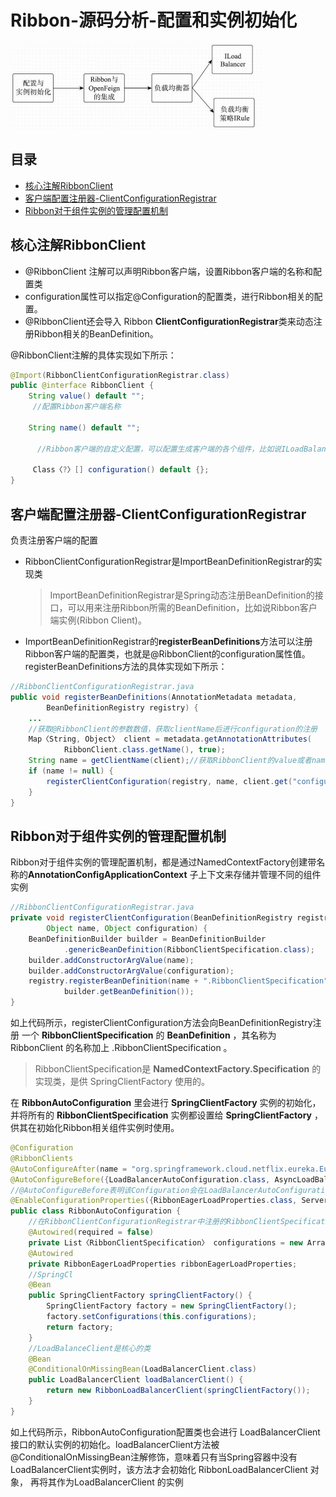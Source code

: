 # Ribbon-源码分析-配置和实例初始化

<img src="../../../assets/D8E05E30D7E9049DF1EC7051400BD86E.png" alt="img" style="zoom:50%;" />

## 目录

- [核心注解RibbonClient](#核心注解RibbonClient)
- [客户端配置注册器-ClientConfigurationRegistrar](#客户端配置注册器-ClientConfigurationRegistrar)
- [Ribbon对于组件实例的管理配置机制](#Ribbon对于组件实例的管理配置机制)

## 核心注解RibbonClient

- @RibbonClient 注解可以声明Ribbon客户端，设置Ribbon客户端的名称和配置类 
- configuration属性可以指定@Configuration的配置类，进行Ribbon相关的配置。
- @RibbonClient还会导入 Ribbon **ClientConfigurationRegistrar**类来动态注册Ribbon相关的BeanDefinition。

@RibbonClient注解的具体实现如下所示：

```java
@Import(RibbonClientConfigurationRegistrar.class)
public @interface RibbonClient {
    String value() default "";
   	 //配置Ribbon客户端名称
    
    String name() default "";

      //Ribbon客户端的自定义配置，可以配置生成客户端的各个组件，比如说ILoadBalancer、ServerListFilter和IRule。默认的配置为RibbonClientConfiguration.java 
    
     Class〈?〉[] configuration() default {};
}
```

## 客户端配置注册器-ClientConfigurationRegistrar

负责注册客户端的配置

- RibbonClientConfigurationRegistrar是ImportBeanDefinitionRegistrar的实现类

  >  ImportBeanDefinitionRegistrar是Spring动态注册BeanDefinition的接口，可以用来注册Ribbon所需的BeanDefinition，比如说Ribbon客户端实例(Ribbon Client)。

- ImportBeanDefinitionRegistrar的**registerBeanDefinitions**方法可以注册Ribbon客户端的配置类，也就是@RibbonClient的configuration属性值。registerBeanDefinitions方法的具体实现如下所示：

```java
//RibbonClientConfigurationRegistrar.java
public void registerBeanDefinitions(AnnotationMetadata metadata,
        BeanDefinitionRegistry registry) {
    ...
    //获取@RibbonClient的参数数值，获取clientName后进行configuration的注册
    Map〈String, Object〉 client = metadata.getAnnotationAttributes(
            RibbonClient.class.getName(), true);
    String name = getClientName(client);//获取RibbonClient的value或者name数值。
    if (name != null) {
        registerClientConfiguration(registry, name, client.get("configuration"));
    }
}
```

## Ribbon对于组件实例的管理配置机制

Ribbon对于组件实例的管理配置机制，都是通过NamedContextFactory创建带名称的**AnnotationConfigApplicationContext** 子上下文来存储并管理不同的组件实例

```java
//RibbonClientConfigurationRegistrar.java
private void registerClientConfiguration(BeanDefinitionRegistry registry,
        Object name, Object configuration) {
    BeanDefinitionBuilder builder = BeanDefinitionBuilder
            .genericBeanDefinition(RibbonClientSpecification.class);
    builder.addConstructorArgValue(name);
    builder.addConstructorArgValue(configuration);
    registry.registerBeanDefinition(name + ".RibbonClientSpecification",
            builder.getBeanDefinition());
}
```

如上代码所示，registerClientConfiguration方法会向BeanDefinitionRegistry注册
一个 **RibbonClientSpecification** 的 **BeanDefinition** ，其名称为 RibbonClient 的名称加上
.RibbonClientSpecification 。

>  RibbonClientSpecification是 **NamedContextFactory.Specification** 的实现类，是供 SpringClientFactory 使用的。

在 **RibbonAutoConfiguration** 里会进行 **SpringClientFactory** 实例的初始化，并将所有的 **RibbonClientSpecification** 实例都设置给 **SpringClientFactory** ，供其在初始化Ribbon相关组件实例时使用。

```java
@Configuration
@RibbonClients
@AutoConfigureAfter(name = "org.springframework.cloud.netflix.eureka.EurekaClientAutoConfiguration")
@AutoConfigureBefore({LoadBalancerAutoConfiguration.class, AsyncLoadBalancerAutoConfiguration.class})
//@AutoConfigureBefore表明该Configuration会在LoadBalancerAutoConfiguration配置类之前进行执行，因为后者会依赖前者
@EnableConfigurationProperties({RibbonEagerLoadProperties.class, ServerIntrospectorProperties.class})
public class RibbonAutoConfiguration {
    //在RibbonClientConfigurationRegistrar中注册的RibbonClientSpecification实例都会被注入到这里
    @Autowired(required = false)
    private List〈RibbonClientSpecification〉 configurations = new ArrayList〈〉();
    @Autowired
    private RibbonEagerLoadProperties ribbonEagerLoadProperties;
    //SpringCl
    @Bean
    public SpringClientFactory springClientFactory() {
        SpringClientFactory factory = new SpringClientFactory();
        factory.setConfigurations(this.configurations);
        return factory;
    }
    //LoadBalanceClient是核心的类
    @Bean
    @ConditionalOnMissingBean(LoadBalancerClient.class)
    public LoadBalancerClient loadBalancerClient() {
        return new RibbonLoadBalancerClient(springClientFactory());
    }
}
```

如上代码所示，RibbonAutoConfiguration配置类也会进行 LoadBalancerClient 接口的默认实例的初始化。loadBalancerClient方法被@ConditionalOnMissingBean注解修饰，意味着只有当Spring容器中没有LoadBalancerClient实例时，该方法才会初始化 RibbonLoadBalancerClient 对象， 再将其作为LoadBalancerClient 的实例

